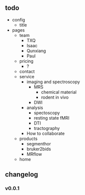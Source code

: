 ## todo
- config
    - title
- pages
    - team
        - TXQ
        - Isaac
        - Qunxiang
        - Paul
    - pricing
        - ?
    - contact
    - service
        - imaging and spectroscopy
            - MRS
                - chemical material
                - rodent in vivo
            - DWI
        - analysis
            - spectoscopy
            - resting state fMRI
            - DTI
            - tractography
        - How to collaborate
    - products
        - segmenthor
        - bruker2bids
        - MRflow
    - home

## changelog
### v0.0.1
